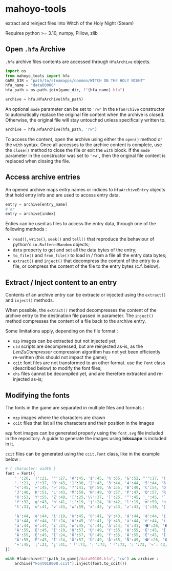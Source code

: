 # mahoyo-tools
extract and reinject files into Witch of the Holy Night (Steam)


Requires python >= 3.10, numpy, Pillow, zlib

## Open `.hfa` Archive

`.hfa` archive files contents are accessed through `HfaArchive` objects.

```python
import os
from mahoyo_tools import hfa
GAME_DIR = "path/to/steamapps/common/WITCH ON THE HOLY NIGHT"
hfa_name = "data00000"
hfa_path = os.path.join(game_dir, f"{hfa_name}.hfa")

archive = hfa.HfaArchive(hfa_path)
```

An optional `mode` parameter can be set to `'rw'` in the `HfaArchive`
constructor to automatically replace the original file content when the archive
is closed. Otherwise, the original file will stay untouched unless specifically
written to.

```python
archive = hfa.HfaArchive(hfa_path, 'rw')
```

To access the content, open the archive using either the `open()` method or
the `with` syntax.
Once all accesses to the archive content is complete, use the `close()` method
to close the file or exit the `with` block.
If the `mode` parameter in the constructor was set to `'rw'`, then the original
file content is replaced when closing the file.

## Access archive entries

An opened archive maps entry names or indices to `HfaArchiveEntry` objects
that hold entry info and are used to access entry data.

```python
entry = archive[entry_name]
# or
entry = archive[index]
```
Enties can be used as files to access the entry data, through one of the
following methods :
  - `read()`, `write()`, `seek()` and `tell()` that reproduce the behaviour of
    python's `io.BufferedRandom` objects;
  - `data` property to get and set all the data bytes of the entry;
  - `to_file()` and `from_file()` to load in / from a file all the entry data
    bytes;
  - `extract()` and `inject()` that decompress the content of the entry to a
    file, or compress the content of the file to the entry bytes (c.f. below).

## Extract / Inject content to an entry

Contents of an archive entry can be extracte or injected using the `extract()`
and `inject()` methods.

When possible, the `extract()` method decompresses the content of the archive
entry to the destination file passed in parameter.
The `inject()` method compresses the content of a file back to the archive
entry.

Some limitations apply, depending on the file format :
 - `mzp` images can be extracted but not injected yet;
 - `ctd` scripts are decompressed, but are reinjected as-is, as the
    _LenZuCompressor_ compression algorithm has not yet been efficiently
    re-written (this should not impact the game);
 - `ccit` font files are not transformed to an other format. use the `Font`
    class (described below) to modify the font files;
 - `chs` files cannot be decompiled yet, and are therefore extracted and
    re-injected as-is;

## Modifying the fonts

The fonts in the game are separated in multiple files and formats :
 - `mzp` images where the characters are drawn
 - `ccit` files that list all the characters and their position in the images

`mzp` font images can be generated properly using the `font.svg` file included
in the repository. A guide to generate the images using **Inkscape** is included in
it.

`ccit` files can be generated using the `ccit.Font` class, like in the example
below :

```python
# { character: width }
font = Font({
    ' ':26, '!':21, '"':27, '#':45, '$':45, '%':65, '&':52, "'":17, '(':27, ')':27, '*':33, '+':45, ',':21, '-':31,
    '.':21, '/':37, '0':43, '1':30, '2':43, '3':44, '4':44, '5':44, '6':43, '7':43, '8':43, '9':44, ':':21, ';':21,
    '<':45, '=':45, '>':45, '?':41, '@':59, 'A':55, 'B':49, 'C':54, 'D':51, 'E':45, 'F':43, 'G':55, 'H':49, 'I':19,
    'J':40, 'K':51, 'L':43, 'M':59, 'N':49, 'O':57, 'P':47, 'Q':57, 'R':50, 'S':49, 'T':49, 'U':49, 'V':53, 'W':67,
    'X':53, 'Y':55, 'Z':49, '[':25,'\\':37, ']':25, '^':45, '_':45, '`':26, 'a':44, 'b':45, 'c':43, 'd':45, 'e':44,
    'f':32, 'g':43, 'h':41, 'i':19, 'j':24, 'k':42, 'l':19, 'm':59, 'n':41, 'o':45, 'p':45, 'q':45, 'r':31, 's':41,
    't':31, 'u':41, 'v':43, 'w':59, 'x':45, 'y':43, 'z':41, '{':30, '|':17, '}':30, '~':43, '±':45, '·':21, '×':43,

    'à':44, 'è':44, 'ì':19, 'ò':45, 'ù':41, 'ỳ':43, 'á':44, 'é':44, 'í':19, 'ó':45, 'ú':41, 'ý':43, 'æ':58, 'œ':60,
    'â':44, 'ê':44, 'î':24, 'ô':45, 'û':41, 'ŷ':43, 'ä':44, 'ë':44, 'ï':24, 'ö':45, 'ü':41, 'ÿ':43, 'ç':43, 'ß':35,
    'ā':44, 'ē':44, 'ī':24, 'ō':45, 'ū':41, 'å':44, 'ñ':41, '❶':26, '❷':26, '❸':26, '❹':26, '❺':26, '❻':26, '❼':26,
    'À':55, 'È':45, 'Ì':19, 'Ò':57, 'Ù':49, 'Ỳ':55, 'Á':55, 'É':45, 'Í':19, 'Ó':57, 'Ú':49, 'Ý':55, 'Æ':65, 'Œ':71,
    'Â':55, 'Ê':45, 'Î':24, 'Ô':57, 'Û':49, 'Ŷ':55, 'Ä':55, 'Ë':45, 'Ï':24, 'Ö':57, 'Ü':49, 'Ÿ':55, 'Ç':55, '❽':26,
    'Ā':55, 'Ē':45, 'Ī':24, 'Ō':57, 'Ū':49, 'Å':55, 'Ñ':49, '❾':26, '❿':26, '⓫':26, '⓬':26, '⓭':26, '⓮':26, '⓯':26,
    '÷':45, '¡':21, '¿':41, '「':73, '」':73, '『':73, '』':73, '«': 43, '»': 43, 'ー': 73, '²': 28
})

with HfaArchive(f"{path_to_game}/data00100.hfa", 'rw') as archive :
    archive["Font010000.ccit"].inject(font.to_ccit())
```